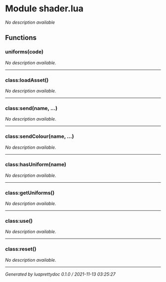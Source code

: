 # Module shader.lua
_No description available_

## Functions

### uniforms(code)

_No description available._

---

### class:loadAsset()

_No description available._

---

### class:send(name, ...)

_No description available._

---

### class:sendColour(name, ...)

_No description available._

---

### class:hasUniform(name)

_No description available._

---

### class:getUniforms()

_No description available._

---

### class:use()

_No description available._

---

### class:reset()

_No description available._

---

_Generated by luaprettydoc 0.1.0 / 2021-11-13 03:25:27_
